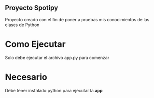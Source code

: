 ## Proyecto Spotipy

Proyecto creado con el fin de poner a pruebas mis conocimientos de las clases de Python

# Como Ejecutar

Solo debe ejecutar el archivo app.py para comenzar

# Necesario

Debe tener instalado python para ejecutar la <strong>app</strong>
